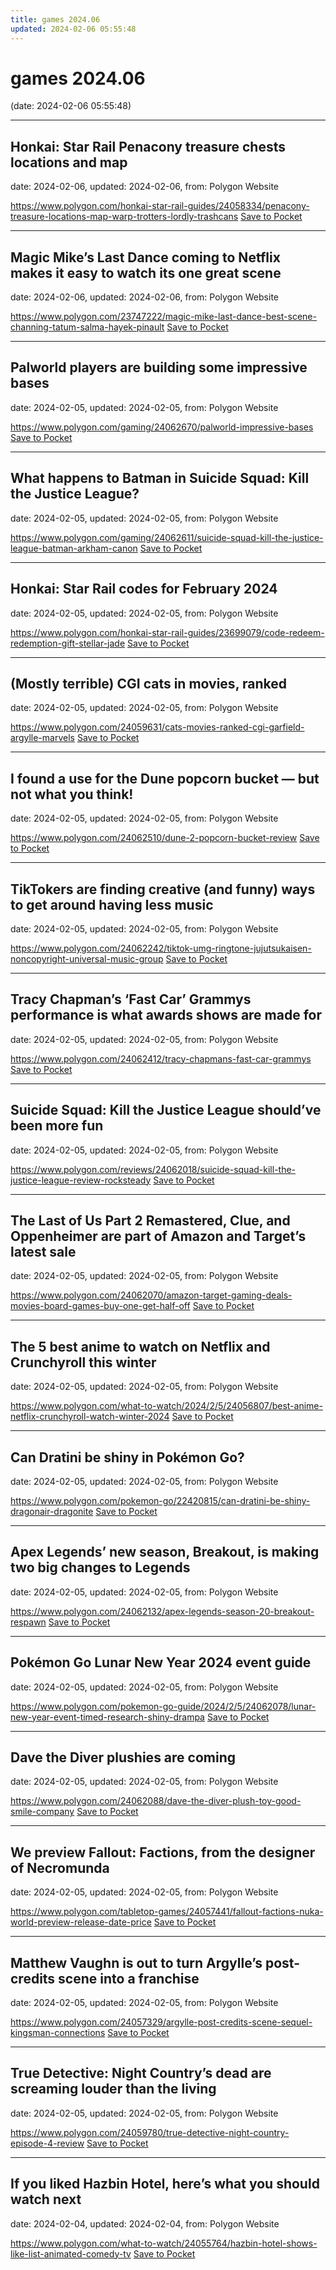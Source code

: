 ```yaml
---
title: games 2024.06
updated: 2024-02-06 05:55:48
---
```


# games 2024.06

(date: 2024-02-06 05:55:48)

---

## Honkai: Star Rail Penacony treasure chests locations and map

date: 2024-02-06, updated: 2024-02-06, from: Polygon Website



<span class="feed-item-link">
<a href="https://www.polygon.com/honkai-star-rail-guides/24058334/penacony-treasure-locations-map-warp-trotters-lordly-trashcans">https://www.polygon.com/honkai-star-rail-guides/24058334/penacony-treasure-locations-map-warp-trotters-lordly-trashcans</a> <a href="https://getpocket.com/save" class="pocket-btn" data-lang="en" data-save-url="https://www.polygon.com/honkai-star-rail-guides/24058334/penacony-treasure-locations-map-warp-trotters-lordly-trashcans">Save to Pocket</a>
</span>

---

## Magic Mike’s Last Dance coming to Netflix makes it easy to watch its one great scene

date: 2024-02-06, updated: 2024-02-06, from: Polygon Website



<span class="feed-item-link">
<a href="https://www.polygon.com/23747222/magic-mike-last-dance-best-scene-channing-tatum-salma-hayek-pinault">https://www.polygon.com/23747222/magic-mike-last-dance-best-scene-channing-tatum-salma-hayek-pinault</a> <a href="https://getpocket.com/save" class="pocket-btn" data-lang="en" data-save-url="https://www.polygon.com/23747222/magic-mike-last-dance-best-scene-channing-tatum-salma-hayek-pinault">Save to Pocket</a>
</span>

---

## Palworld players are building some impressive bases

date: 2024-02-05, updated: 2024-02-05, from: Polygon Website



<span class="feed-item-link">
<a href="https://www.polygon.com/gaming/24062670/palworld-impressive-bases">https://www.polygon.com/gaming/24062670/palworld-impressive-bases</a> <a href="https://getpocket.com/save" class="pocket-btn" data-lang="en" data-save-url="https://www.polygon.com/gaming/24062670/palworld-impressive-bases">Save to Pocket</a>
</span>

---

## What happens to Batman in Suicide Squad: Kill the Justice League?

date: 2024-02-05, updated: 2024-02-05, from: Polygon Website



<span class="feed-item-link">
<a href="https://www.polygon.com/gaming/24062611/suicide-squad-kill-the-justice-league-batman-arkham-canon">https://www.polygon.com/gaming/24062611/suicide-squad-kill-the-justice-league-batman-arkham-canon</a> <a href="https://getpocket.com/save" class="pocket-btn" data-lang="en" data-save-url="https://www.polygon.com/gaming/24062611/suicide-squad-kill-the-justice-league-batman-arkham-canon">Save to Pocket</a>
</span>

---

## Honkai: Star Rail codes for February 2024

date: 2024-02-05, updated: 2024-02-05, from: Polygon Website



<span class="feed-item-link">
<a href="https://www.polygon.com/honkai-star-rail-guides/23699079/code-redeem-redemption-gift-stellar-jade">https://www.polygon.com/honkai-star-rail-guides/23699079/code-redeem-redemption-gift-stellar-jade</a> <a href="https://getpocket.com/save" class="pocket-btn" data-lang="en" data-save-url="https://www.polygon.com/honkai-star-rail-guides/23699079/code-redeem-redemption-gift-stellar-jade">Save to Pocket</a>
</span>

---

## (Mostly terrible) CGI cats in movies, ranked

date: 2024-02-05, updated: 2024-02-05, from: Polygon Website



<span class="feed-item-link">
<a href="https://www.polygon.com/24059631/cats-movies-ranked-cgi-garfield-argylle-marvels">https://www.polygon.com/24059631/cats-movies-ranked-cgi-garfield-argylle-marvels</a> <a href="https://getpocket.com/save" class="pocket-btn" data-lang="en" data-save-url="https://www.polygon.com/24059631/cats-movies-ranked-cgi-garfield-argylle-marvels">Save to Pocket</a>
</span>

---

## I found a use for the Dune popcorn bucket — but not what you think!

date: 2024-02-05, updated: 2024-02-05, from: Polygon Website



<span class="feed-item-link">
<a href="https://www.polygon.com/24062510/dune-2-popcorn-bucket-review">https://www.polygon.com/24062510/dune-2-popcorn-bucket-review</a> <a href="https://getpocket.com/save" class="pocket-btn" data-lang="en" data-save-url="https://www.polygon.com/24062510/dune-2-popcorn-bucket-review">Save to Pocket</a>
</span>

---

## TikTokers are finding creative (and funny) ways to get around having less music

date: 2024-02-05, updated: 2024-02-05, from: Polygon Website



<span class="feed-item-link">
<a href="https://www.polygon.com/24062242/tiktok-umg-ringtone-jujutsukaisen-noncopyright-universal-music-group">https://www.polygon.com/24062242/tiktok-umg-ringtone-jujutsukaisen-noncopyright-universal-music-group</a> <a href="https://getpocket.com/save" class="pocket-btn" data-lang="en" data-save-url="https://www.polygon.com/24062242/tiktok-umg-ringtone-jujutsukaisen-noncopyright-universal-music-group">Save to Pocket</a>
</span>

---

## Tracy Chapman’s ‘Fast Car’ Grammys performance is what awards shows are made for

date: 2024-02-05, updated: 2024-02-05, from: Polygon Website



<span class="feed-item-link">
<a href="https://www.polygon.com/24062412/tracy-chapmans-fast-car-grammys">https://www.polygon.com/24062412/tracy-chapmans-fast-car-grammys</a> <a href="https://getpocket.com/save" class="pocket-btn" data-lang="en" data-save-url="https://www.polygon.com/24062412/tracy-chapmans-fast-car-grammys">Save to Pocket</a>
</span>

---

## Suicide Squad: Kill the Justice League should’ve been more fun

date: 2024-02-05, updated: 2024-02-05, from: Polygon Website



<span class="feed-item-link">
<a href="https://www.polygon.com/reviews/24062018/suicide-squad-kill-the-justice-league-review-rocksteady">https://www.polygon.com/reviews/24062018/suicide-squad-kill-the-justice-league-review-rocksteady</a> <a href="https://getpocket.com/save" class="pocket-btn" data-lang="en" data-save-url="https://www.polygon.com/reviews/24062018/suicide-squad-kill-the-justice-league-review-rocksteady">Save to Pocket</a>
</span>

---

## The Last of Us Part 2 Remastered, Clue, and Oppenheimer are part of Amazon and Target’s latest sale

date: 2024-02-05, updated: 2024-02-05, from: Polygon Website



<span class="feed-item-link">
<a href="https://www.polygon.com/24062070/amazon-target-gaming-deals-movies-board-games-buy-one-get-half-off">https://www.polygon.com/24062070/amazon-target-gaming-deals-movies-board-games-buy-one-get-half-off</a> <a href="https://getpocket.com/save" class="pocket-btn" data-lang="en" data-save-url="https://www.polygon.com/24062070/amazon-target-gaming-deals-movies-board-games-buy-one-get-half-off">Save to Pocket</a>
</span>

---

## The 5 best anime to watch on Netflix and Crunchyroll this winter

date: 2024-02-05, updated: 2024-02-05, from: Polygon Website



<span class="feed-item-link">
<a href="https://www.polygon.com/what-to-watch/2024/2/5/24056807/best-anime-netflix-crunchyroll-watch-winter-2024">https://www.polygon.com/what-to-watch/2024/2/5/24056807/best-anime-netflix-crunchyroll-watch-winter-2024</a> <a href="https://getpocket.com/save" class="pocket-btn" data-lang="en" data-save-url="https://www.polygon.com/what-to-watch/2024/2/5/24056807/best-anime-netflix-crunchyroll-watch-winter-2024">Save to Pocket</a>
</span>

---

## Can Dratini be shiny in Pokémon Go?

date: 2024-02-05, updated: 2024-02-05, from: Polygon Website



<span class="feed-item-link">
<a href="https://www.polygon.com/pokemon-go/22420815/can-dratini-be-shiny-dragonair-dragonite">https://www.polygon.com/pokemon-go/22420815/can-dratini-be-shiny-dragonair-dragonite</a> <a href="https://getpocket.com/save" class="pocket-btn" data-lang="en" data-save-url="https://www.polygon.com/pokemon-go/22420815/can-dratini-be-shiny-dragonair-dragonite">Save to Pocket</a>
</span>

---

## Apex Legends’ new season, Breakout, is making two big changes to Legends

date: 2024-02-05, updated: 2024-02-05, from: Polygon Website



<span class="feed-item-link">
<a href="https://www.polygon.com/24062132/apex-legends-season-20-breakout-respawn">https://www.polygon.com/24062132/apex-legends-season-20-breakout-respawn</a> <a href="https://getpocket.com/save" class="pocket-btn" data-lang="en" data-save-url="https://www.polygon.com/24062132/apex-legends-season-20-breakout-respawn">Save to Pocket</a>
</span>

---

## Pokémon Go Lunar New Year 2024 event guide

date: 2024-02-05, updated: 2024-02-05, from: Polygon Website



<span class="feed-item-link">
<a href="https://www.polygon.com/pokemon-go-guide/2024/2/5/24062078/lunar-new-year-event-timed-research-shiny-drampa">https://www.polygon.com/pokemon-go-guide/2024/2/5/24062078/lunar-new-year-event-timed-research-shiny-drampa</a> <a href="https://getpocket.com/save" class="pocket-btn" data-lang="en" data-save-url="https://www.polygon.com/pokemon-go-guide/2024/2/5/24062078/lunar-new-year-event-timed-research-shiny-drampa">Save to Pocket</a>
</span>

---

## Dave the Diver plushies are coming

date: 2024-02-05, updated: 2024-02-05, from: Polygon Website



<span class="feed-item-link">
<a href="https://www.polygon.com/24062088/dave-the-diver-plush-toy-good-smile-company">https://www.polygon.com/24062088/dave-the-diver-plush-toy-good-smile-company</a> <a href="https://getpocket.com/save" class="pocket-btn" data-lang="en" data-save-url="https://www.polygon.com/24062088/dave-the-diver-plush-toy-good-smile-company">Save to Pocket</a>
</span>

---

## We preview Fallout: Factions, from the designer of Necromunda

date: 2024-02-05, updated: 2024-02-05, from: Polygon Website



<span class="feed-item-link">
<a href="https://www.polygon.com/tabletop-games/24057441/fallout-factions-nuka-world-preview-release-date-price">https://www.polygon.com/tabletop-games/24057441/fallout-factions-nuka-world-preview-release-date-price</a> <a href="https://getpocket.com/save" class="pocket-btn" data-lang="en" data-save-url="https://www.polygon.com/tabletop-games/24057441/fallout-factions-nuka-world-preview-release-date-price">Save to Pocket</a>
</span>

---

## Matthew Vaughn is out to turn Argylle’s post-credits scene into a franchise

date: 2024-02-05, updated: 2024-02-05, from: Polygon Website



<span class="feed-item-link">
<a href="https://www.polygon.com/24057329/argylle-post-credits-scene-sequel-kingsman-connections">https://www.polygon.com/24057329/argylle-post-credits-scene-sequel-kingsman-connections</a> <a href="https://getpocket.com/save" class="pocket-btn" data-lang="en" data-save-url="https://www.polygon.com/24057329/argylle-post-credits-scene-sequel-kingsman-connections">Save to Pocket</a>
</span>

---

## True Detective: Night Country’s dead are screaming louder than the living

date: 2024-02-05, updated: 2024-02-05, from: Polygon Website



<span class="feed-item-link">
<a href="https://www.polygon.com/24059780/true-detective-night-country-episode-4-review">https://www.polygon.com/24059780/true-detective-night-country-episode-4-review</a> <a href="https://getpocket.com/save" class="pocket-btn" data-lang="en" data-save-url="https://www.polygon.com/24059780/true-detective-night-country-episode-4-review">Save to Pocket</a>
</span>

---

## If you liked Hazbin Hotel, here’s what you should watch next

date: 2024-02-04, updated: 2024-02-04, from: Polygon Website



<span class="feed-item-link">
<a href="https://www.polygon.com/what-to-watch/24055764/hazbin-hotel-shows-like-list-animated-comedy-tv">https://www.polygon.com/what-to-watch/24055764/hazbin-hotel-shows-like-list-animated-comedy-tv</a> <a href="https://getpocket.com/save" class="pocket-btn" data-lang="en" data-save-url="https://www.polygon.com/what-to-watch/24055764/hazbin-hotel-shows-like-list-animated-comedy-tv">Save to Pocket</a>
</span>



<script type="text/javascript">!function(d,i){if(!d.getElementById(i)){var j=d.createElement("script");j.id=i;j.src="https://widgets.getpocket.com/v1/j/btn.js?v=1";var w=d.getElementById(i);d.body.appendChild(j);}}(document,"pocket-btn-js");</script>

